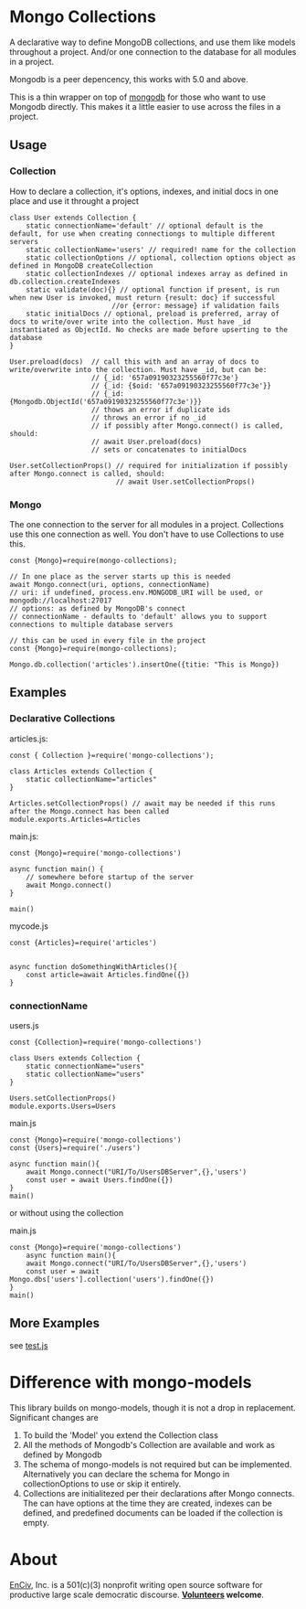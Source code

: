 # Mongo Collections
A declarative way to define MongoDB collections, and use them like models throughout a project. And/or one connection to the database for all modules in a project. 

Mongodb is a peer depencency, this works with 5.0 and above.

This is a thin wrapper on top of [mongodb](https://www.npmjs.com/package/mongodb) for those who want to use Mongodb directly. This makes it a little easier to use across the files in a project.

## Usage

### Collection
How to declare a collection, it's options, indexes, and initial docs in one place and use it throught a project
```JS
class User extends Collection {
    static connectionName='default' // optional default is the default, for use when creating connectiongs to multiple different servers
    static collectionName='users' // required! name for the collection
    static collectionOptions // optional, collection options object as defined in MongoDB createCollection 
    static collectionIndexes // optional indexes array as defined in db.collection.createIndexes
    static validate(doc){} // optional function if present, is run when new User is invoked, must return {result: doc} if successful 
                         //or {error: message} if validation fails
    static initialDocs // optional, preload is preferred, array of docs to write/over write into the collection. Must have _id instantiated as ObjectId. No checks are made before upserting to the database
}

User.preload(docs)  // call this with and an array of docs to write/overwrite into the collection. Must have _id, but can be:
                    // {_id: '657a09190323255560f77c3e'}
                    // {_id: {$oid: '657a09190323255560f77c3e'}}
                    // {_id: {Mongodb.ObjectId('657a09190323255560f77c3e')}}
                    // thows an error if duplicate ids
                    // throws an error if no _id
                    // if possibly after Mongo.connect() is called, should:
                    // await User.preload(docs)
                    // sets or concatenates to initialDocs

User.setCollectionProps() // required for initialization if possibly after Mongo.connect is called, should: 
                          // await User.setCollectionProps()
```

### Mongo 
The one connection to the server for all modules in a project. Collections use this one connection as well. You don't have to use Collections to use this.
```JS
const {Mongo}=require(mongo-collections);

// In one place as the server starts up this is needed
await Mongo.connect(uri, options, connectionName)
// uri: if undefined, process.env.MONGODB_URI will be used, or mongodb://localhost:27017
// options: as defined by MongoDB's connect
// connectionName - defaults to 'default' allows you to support connections to multiple database servers

// this can be used in every file in the project
const {Mongo}=require(mongo-collections);

Mongo.db.collection('articles').insertOne({titie: "This is Mongo})

```

## Examples

### Declarative Collections

articles.js:
```JS
const { Collection }=require('mongo-collections');

class Articles extends Collection {
    static collectionName="articles"
}

Articles.setCollectionProps() // await may be needed if this runs after the Mongo.connect has been called
module.exports.Articles=Articles
```

main.js:
```JS
const {Mongo}=require('mongo-collections')

async function main() {
    // somewhere before startup of the server
    await Mongo.connect()
}

main()

```

mycode.js
```JS
const {Articles}=require('articles')


async function doSomethingWithArticles(){
    const article=await Articles.findOne({})
}
```

### connectionName

users.js
```JS
const {Collection}=require('mongo-collections')

class Users extends Collection {
    static connectionName="users"
    static collectionName="users"
}

Users.setCollectionProps()
module.exports.Users=Users

```
main.js
```JS
const {Mongo}=require('mongo-collections')
const {Users}=require('./users')

async function main(){
    await Mongo.connect("URI/To/UsersDBServer",{},'users')
    const user = await Users.findOne({})
}
main()

```
or without using the collection 

main.js
```JS
const {Mongo}=require('mongo-collections')
    async function main(){
    await Mongo.connect("URI/To/UsersDBServer",{},'users')
    const user = await Mongo.dbs['users'].collection('users').findOne({})
}
main()
```

## More Examples
see [test.js](./__tests__/test.js)

# Difference with mongo-models
This library builds on mongo-models, though it is not a drop in replacement. Significant changes are
1. To build the 'Model' you extend the Collection class
2. All the methods of Mongodb's Collection are available and work as defined by Mongodb
3. The schema of mongo-models is not required but can be implemented. Alternatively you can declare the schema for Mongo in collectionOptions to use or skip it entirely.
4. Collections are initialitezed per their declarations after Mongo connects. The can have options at the time they are created, indexes can be defined, and predefined documents can be loaded if the collection is empty.

# About
[EnCiv](https://github.com/EnCiv), Inc. is a 501(c)(3) nonprofit writing open source software for productive large scale democratic discourse. __[Volunteers](https://github.com/EnCiv/volunteers) welcome__. 

